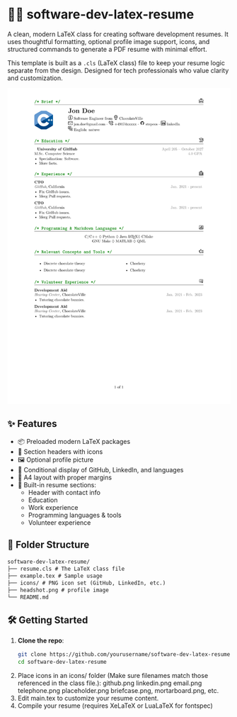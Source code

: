 # 🧑‍💻 software-dev-latex-resume

A clean, modern LaTeX class for creating software development resumes. It uses thoughtful formatting, optional profile image support, icons, and structured commands to generate a PDF resume with minimal effort.

This template is built as a `.cls` (LaTeX class) file to keep your resume logic separate from the design. Designed for tech professionals who value clarity and customization.

![Preview](./main.png)

## ✨ Features

- 📦 Preloaded modern LaTeX packages
- 🎨 Section headers with icons
- 🖼 Optional profile picture
- 🔗 Conditional display of GitHub, LinkedIn, and languages
- 📐 A4 layout with proper margins
- 📄 Built-in resume sections:
  - Header with contact info
  - Education
  - Work experience
  - Programming languages & tools
  - Volunteer experience

## 📁 Folder Structure
```
software-dev-latex-resume/
├── resume.cls # The LaTeX class file
├── example.tex # Sample usage
├── icons/ # PNG icon set (GitHub, LinkedIn, etc.)
├── headshot.png # profile image
└── README.md
```
## 🛠 Getting Started

1. **Clone the repo**:
   ```bash
   git clone https://github.com/yourusername/software-dev-latex-resume.git
   cd software-dev-latex-resume
2. Place icons in an icons/ folder (Make sure filenames match those referenced in the class file.):
  github.png
  linkedin.png
  email.png
  telephone.png
  placeholder.png
  briefcase.png, mortarboard.png, etc.
3. Edit main.tex to customize your resume content.
4. Compile your resume (requires XeLaTeX or LuaLaTeX for fontspec)